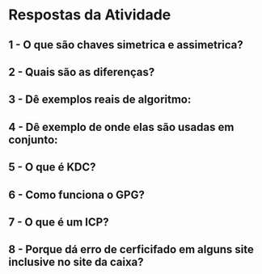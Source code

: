 # Respostas da Atividade 

## 1 - O que são chaves simetrica e assimetrica?

## 2 - Quais são as diferenças?

## 3 - Dê exemplos reais de algoritmo:

## 4 - Dê exemplo de onde elas são usadas em conjunto:

## 5 - O que é KDC?

## 6 - Como funciona o GPG?

## 7 - O que é um ICP?

## 8 - Porque dá erro de cerficifado em alguns site inclusive no site da caixa?
